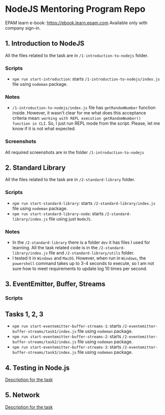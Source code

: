 # NodeJS Mentoring Program Repo

EPAM learn e-book: <https://ebook.learn.epam.com>
Available only with company sign-in.

## 1. Introduction to NodeJS

All the files related to the task are in `/1-introduction-to-nodejs` folder.

### Scripts

- `npm run start-introduction`: starts `/1-introduction-to-nodejs/index.js` file using `nodeman` package.

### Notes

- `/1-introduction-to-nodejs/index.js` file has `getRandomNumber` function inside. However, it wasn't clear for me what does this acceptance criteria mean: `working with REPL execution getRandomNumber() function in CLI`. So, I just run REPL mode from the script. Please, let me know if it is not what expected.

### Screenshots

All required screenshots are in the folder `/1-introduction-to-nodejs`

## 2. Standard Library

All the files related to the task are in `/2-standard-library` folder.

### Scripts

- `npm run start-standard-library`: starts `/2-standard-library/index.js` file using `nodeman` package.
- `npm run start-standard-library-node`: starts `/2-standard-library/index.js` file using just `NodeJS`.

### Notes

- In the `/2-standard-library` there is a folder `dev` it has files I used for learning. All the task related code is in the `/2-standard-library/index.js` file and `/2-standard-library/utils` folder.
- I tested it in `Windows` and `MacOS`. However, when run in `Windows`, the `powershell` command takes up to 3-4 seconds to execute, so I am not sure how to meet requirements to update log 10 times per second.

## 3. EventEmitter, Buffer, Streams

### Scripts

## Tasks 1, 2, 3

- `npm run start-eventemitter-buffer-streams-1`: starts `/2-eventemitter-buffer-streams/task1/index.js` file using `nodeman` package.
- `npm run start-eventemitter-buffer-streams-2`: starts `/2-eventemitter-buffer-streams/task2/index.js` file using `nodeman` package.
- `npm run start-eventemitter-buffer-streams-3`: starts `/2-eventemitter-buffer-streams/task3/index.js` file using `nodeman` package.

## 4. Testing in Node.js

[Description for the task](./4-testing/README.md)

## 5. Network

[Description for the task](./5-network/README.md)